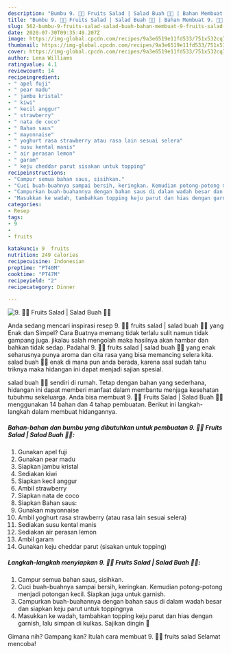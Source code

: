 ```yaml
---
description: "Bumbu 9. 🍓🥝 Fruits Salad | Salad Buah 🥝🍓 | Bahan Membuat 9. 🍓🥝 Fruits Salad | Salad Buah 🥝🍓 Yang Menggugah Selera"
title: "Bumbu 9. 🍓🥝 Fruits Salad | Salad Buah 🥝🍓 | Bahan Membuat 9. 🍓🥝 Fruits Salad | Salad Buah 🥝🍓 Yang Menggugah Selera"
slug: 562-bumbu-9-fruits-salad-salad-buah-bahan-membuat-9-fruits-salad-salad-buah-yang-menggugah-selera
date: 2020-07-30T09:35:49.207Z
image: https://img-global.cpcdn.com/recipes/9a3e6519e11fd533/751x532cq70/9-🍓🥝-fruits-salad-salad-buah-🥝🍓-foto-resep-utama.jpg
thumbnail: https://img-global.cpcdn.com/recipes/9a3e6519e11fd533/751x532cq70/9-🍓🥝-fruits-salad-salad-buah-🥝🍓-foto-resep-utama.jpg
cover: https://img-global.cpcdn.com/recipes/9a3e6519e11fd533/751x532cq70/9-🍓🥝-fruits-salad-salad-buah-🥝🍓-foto-resep-utama.jpg
author: Lena Williams
ratingvalue: 4.1
reviewcount: 14
recipeingredient:
- " apel fuji"
- " pear madu"
- " jambu kristal"
- " kiwi"
- " kecil anggur"
- " strawberry"
- " nata de coco"
- " Bahan saus"
- " mayonnaise"
- " yoghurt rasa strawberry atau rasa lain sesuai selera"
- " susu kental manis"
- " air perasan lemon"
- " garam"
- " keju cheddar parut sisakan untuk topping"
recipeinstructions:
- "Campur semua bahan saus, sisihkan."
- "Cuci buah-buahnya sampai bersih, keringkan. Kemudian potong-potong menjadi potongan kecil. Siapkan juga untuk garnish."
- "Campurkan buah-buahannya dengan bahan saus di dalam wadah besar dan siapkan keju parut untuk toppingnya"
- "Masukkan ke wadah, tambahkan topping keju parut dan hias dengan garnish, lalu simpan di kulkas. Sajikan dingin 🤤"
categories:
- Resep
tags:
- 9
- 
- fruits

katakunci: 9  fruits 
nutrition: 249 calories
recipecuisine: Indonesian
preptime: "PT40M"
cooktime: "PT47M"
recipeyield: "2"
recipecategory: Dinner

---
```



![9. 🍓🥝 Fruits Salad | Salad Buah 🥝🍓](https://img-global.cpcdn.com/recipes/9a3e6519e11fd533/751x532cq70/9-🍓🥝-fruits-salad-salad-buah-🥝🍓-foto-resep-utama.jpg)

Anda sedang mencari inspirasi resep 9. 🍓🥝 fruits salad | salad buah 🥝🍓 yang Enak dan Simpel? Cara Buatnya memang tidak terlalu sulit namun tidak gampang juga. jikalau salah mengolah maka hasilnya akan hambar dan bahkan tidak sedap. Padahal 9. 🍓🥝 fruits salad | salad buah 🥝🍓 yang enak seharusnya punya aroma dan cita rasa yang bisa memancing selera kita.
 salad buah 🥝🍓 enak di mana pun anda berada, karena asal sudah tahu triknya maka hidangan ini dapat menjadi sajian spesial.




 salad buah 🥝🍓 sendiri di rumah. Tetap dengan bahan yang sederhana, hidangan ini dapat memberi manfaat dalam membantu menjaga kesehatan tubuhmu sekeluarga. Anda bisa membuat 9. 🍓🥝 Fruits Salad | Salad Buah 🥝🍓 menggunakan 14 bahan dan 4 tahap pembuatan. Berikut ini langkah-langkah dalam membuat hidangannya.

<!--inarticleads1-->

##### Bahan-bahan dan bumbu yang dibutuhkan untuk pembuatan 9. 🍓🥝 Fruits Salad | Salad Buah 🥝🍓:

1. Gunakan  apel fuji
1. Gunakan  pear madu
1. Siapkan  jambu kristal
1. Sediakan  kiwi
1. Siapkan  kecil anggur
1. Ambil  strawberry
1. Siapkan  nata de coco
1. Siapkan  Bahan saus:
1. Gunakan  mayonnaise
1. Ambil  yoghurt rasa strawberry (atau rasa lain sesuai selera)
1. Sediakan  susu kental manis
1. Sediakan  air perasan lemon
1. Ambil  garam
1. Gunakan  keju cheddar parut (sisakan untuk topping)




<!--inarticleads2-->

##### Langkah-langkah menyiapkan 9. 🍓🥝 Fruits Salad | Salad Buah 🥝🍓:

1. Campur semua bahan saus, sisihkan.
1. Cuci buah-buahnya sampai bersih, keringkan. Kemudian potong-potong menjadi potongan kecil. Siapkan juga untuk garnish.
1. Campurkan buah-buahannya dengan bahan saus di dalam wadah besar dan siapkan keju parut untuk toppingnya
1. Masukkan ke wadah, tambahkan topping keju parut dan hias dengan garnish, lalu simpan di kulkas. Sajikan dingin 🤤




Gimana nih? Gampang kan? Itulah cara membuat 9. 🍓🥝 fruits salad  Selamat mencoba!
